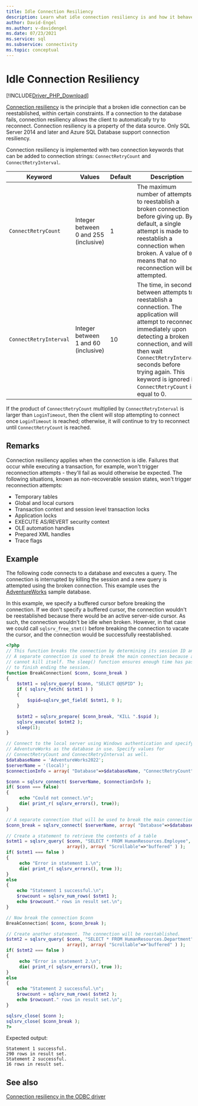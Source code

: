 ```yaml
---
title: Idle Connection Resiliency
description: Learn what idle connection resiliency is and how it behaves within the Microsoft Drivers for PHP for SQL Server.
author: David-Engel
ms.author: v-davidengel
ms.date: 07/23/2021
ms.service: sql
ms.subservice: connectivity
ms.topic: conceptual
---
```

# Idle Connection Resiliency

[!INCLUDE[Driver_PHP_Download](../../includes/driver_php_download.md)]

[Connection resiliency](../odbc/connection-resiliency.md) is the principle that a broken idle connection can be reestablished, within certain constraints. If a connection to the database fails, connection resiliency allows the client to automatically try to reconnect. Connection resiliency is a property of the data source. Only SQL Server 2014 and later and Azure SQL Database support connection resiliency.

Connection resiliency is implemented with two connection keywords that can be added to connection strings: `ConnectRetryCount` and `ConnectRetryInterval`.

|Keyword|Values|Default|Description|
|-|-|-|-|
|`ConnectRetryCount`| Integer between 0 and 255 (inclusive)|1|The maximum number of attempts to reestablish a broken connection before giving up. By default, a single attempt is made to reestablish a connection when broken. A value of `0` means that no reconnection will be attempted.|
|`ConnectRetryInterval`| Integer between 1 and 60 (inclusive)|10| The time, in seconds, between attempts to reestablish a connection. The application will attempt to reconnect immediately upon detecting a broken connection, and will then wait `ConnectRetryInterval` seconds before trying again. This keyword is ignored if `ConnectRetryCount` is equal to 0.

If the product of `ConnectRetryCount` multiplied by `ConnectRetryInterval` is larger than `LoginTimeout`, then the client will stop attempting to connect once `LoginTimeout` is reached; otherwise, it will continue to try to reconnect until `ConnectRetryCount` is reached.

## Remarks

Connection resiliency applies when the connection is idle. Failures that occur while executing a transaction, for example, won't trigger reconnection attempts - they'll fail as would otherwise be expected. The following situations, known as non-recoverable session states, won't trigger reconnection attempts:

* Temporary tables
* Global and local cursors
* Transaction context and session level transaction locks
* Application locks
* EXECUTE AS/REVERT security context
* OLE automation handles
* Prepared XML handles
* Trace flags

## Example

The following code connects to a database and executes a query. The connection is interrupted by killing the session and a new query is attempted using the broken connection. This example uses the [AdventureWorks](/previous-versions/sql/sql-server-2008/ms124501(v=sql.100)) sample database.

In this example, we specify a buffered cursor before breaking the connection. If we don't specify a buffered cursor, the connection wouldn't be reestablished because there would be an active server-side cursor. As such, the connection wouldn't be idle when broken. However, in that case we could call `sqlsrv_free_stmt()` before breaking the connection to vacate the cursor, and the connection would be successfully reestablished.

```php
<?php
// This function breaks the connection by determining its session ID and killing it.
// A separate connection is used to break the main connection because a session
// cannot kill itself. The sleep() function ensures enough time has passed for KILL
// to finish ending the session.
function BreakConnection( $conn, $conn_break )
{
    $stmt1 = sqlsrv_query( $conn, "SELECT @@SPID" );
    if ( sqlsrv_fetch( $stmt1 ) )
    {
        $spid=sqlsrv_get_field( $stmt1, 0 );
    }

    $stmt2 = sqlsrv_prepare( $conn_break, "KILL ".$spid );
    sqlsrv_execute( $stmt2 );
    sleep(1);
}

// Connect to the local server using Windows authentication and specify
// AdventureWorks as the database in use. Specify values for
// ConnectRetryCount and ConnectRetryInterval as well.
$databaseName = 'AdventureWorks2022';
$serverName = '(local)';
$connectionInfo = array( "Database"=>$databaseName, "ConnectRetryCount"=>10, "ConnectRetryInterval"=>10 );

$conn = sqlsrv_connect( $serverName, $connectionInfo );
if( $conn === false)  
{  
     echo "Could not connect.\n";  
     die( print_r( sqlsrv_errors(), true));  
}

// A separate connection that will be used to break the main connection $conn
$conn_break = sqlsrv_connect( $serverName, array( "Database"=>$databaseName) );

// Create a statement to retrieve the contents of a table
$stmt1 = sqlsrv_query( $conn, "SELECT * FROM HumanResources.Employee",
                       array(), array( "Scrollable"=>"buffered" ) );
if( $stmt1 === false )
{
     echo "Error in statement 1.\n";
     die( print_r( sqlsrv_errors(), true ));
}
else
{
    echo "Statement 1 successful.\n";
    $rowcount = sqlsrv_num_rows( $stmt1 );
    echo $rowcount." rows in result set.\n";
}

// Now break the connection $conn
BreakConnection( $conn, $conn_break );

// Create another statement. The connection will be reestablished.
$stmt2 = sqlsrv_query( $conn, "SELECT * FROM HumanResources.Department",
                       array(), array( "Scrollable"=>"buffered" ) );
if( $stmt2 === false )
{
     echo "Error in statement 2.\n";
     die( print_r( sqlsrv_errors(), true ));
}
else
{
    echo "Statement 2 successful.\n";
    $rowcount = sqlsrv_num_rows( $stmt2 );
    echo $rowcount." rows in result set.\n";
}

sqlsrv_close( $conn );
sqlsrv_close( $conn_break );
?>
```

Expected output:

```output
Statement 1 successful.
290 rows in result set.
Statement 2 successful.
16 rows in result set.
```

## See also

[Connection resiliency in the ODBC driver](../odbc/connection-resiliency.md)
